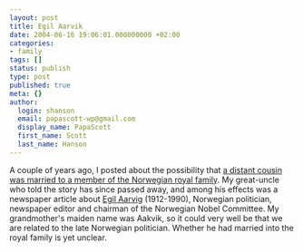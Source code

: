 ```yaml
---
layout: post
title: Egil Aarvik
date: 2004-06-16 19:06:01.000000000 +02:00
categories:
- family
tags: []
status: publish
type: post
published: true
meta: {}
author:
  login: shanson
  email: papascott-wp@gmail.com
  display_name: PapaScott
  first_name: Scott
  last_name: Hanson
---
```

<p>A couple of years ago, I posted about the possibility that <a href="http://www.papascott.de/archives/2002/08/04/in-laws-to-royalty/">a distant cousin was married to a member of the Norwegian royal family</a>. My great-uncle who told the story has since passed away, and among his effects was a newspaper article about <a href="http://www.nobel.se/peace/articles/committee/nnclist/bios/aarvik.html">Egil Aarvig</a> (1912-1990), Norwegian politician, newspaper editor and chairman of the Norwegian Nobel Committee. My grandmother's maiden name was Aakvik, so it could very well be that we are related to the late Norwegian politician. Whether he had married into the royal family is yet unclear.</p>
